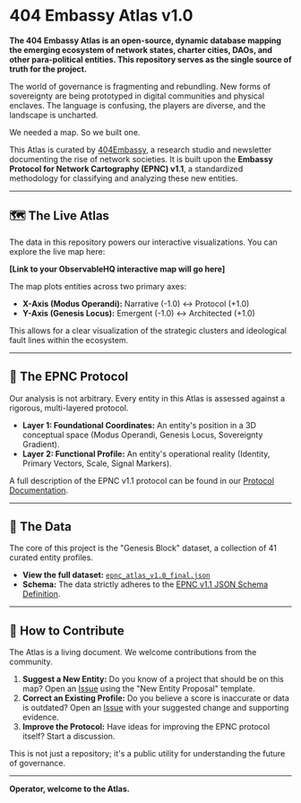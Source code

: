 # 404 Embassy Atlas v1.0

**The 404 Embassy Atlas is an open-source, dynamic database mapping the emerging ecosystem of network states, charter cities, DAOs, and other para-political entities. This repository serves as the single source of truth for the project.**

The world of governance is fragmenting and rebundling. New forms of sovereignty are being prototyped in digital communities and physical enclaves. The language is confusing, the players are diverse, and the landscape is uncharted.

We needed a map. So we built one.

This Atlas is curated by [404Embassy](httpss://404.embassy.gov), a research studio and newsletter documenting the rise of network societies. It is built upon the **Embassy Protocol for Network Cartography (EPNC) v1.1**, a standardized methodology for classifying and analyzing these new entities.

---

## 🗺️ The Live Atlas

The data in this repository powers our interactive visualizations. You can explore the live map here:

**[Link to your ObservableHQ interactive map will go here]** 
<!-- Ты добавишь эту ссылку позже, после Шага 2 -->

The map plots entities across two primary axes:
*   **X-Axis (Modus Operandi):** Narrative (-1.0) ↔ Protocol (+1.0)
*   **Y-Axis (Genesis Locus):** Emergent (-1.0) ↔ Architected (+1.0)

This allows for a clear visualization of the strategic clusters and ideological fault lines within the ecosystem.

---

## 🧬 The EPNC Protocol

Our analysis is not arbitrary. Every entity in this Atlas is assessed against a rigorous, multi-layered protocol.

*   **Layer 1: Foundational Coordinates:** An entity's position in a 3D conceptual space (Modus Operandi, Genesis Locus, Sovereignty Gradient).
*   **Layer 2: Functional Profile:** An entity's operational reality (Identity, Primary Vectors, Scale, Signal Markers).

A full description of the EPNC v1.1 protocol can be found in our [Protocol Documentation](https://link-to-your-substack-post-explaining-the-protocol.com).
<!-- Ты добавишь эту ссылку, когда напишешь пост -->

---

## 📂 The Data

The core of this project is the "Genesis Block" dataset, a collection of 41 curated entity profiles.

*   **View the full dataset:** [`epnc_atlas_v1.0_final.json`](./epnc_atlas_v1.0_final.json)
*   **Schema:** The data strictly adheres to the [EPNC v1.1 JSON Schema Definition](./EPNC_v1.1_SCHEMA.json). 
<!-- Рекомендуется создать и этот файл, чтобы сделать репозиторий полным -->

---

## 🤝 How to Contribute

The Atlas is a living document. We welcome contributions from the community.

1.  **Suggest a New Entity:** Do you know of a project that should be on this map? Open an [Issue](https://github.com/raysvitla/404-embassy-atlas/issues) using the "New Entity Proposal" template.
2.  **Correct an Existing Profile:** Do you believe a score is inaccurate or data is outdated? Open an [Issue](https://github.com/raysvitla/404-embassy-atlas/issues) with your suggested change and supporting evidence.
3.  **Improve the Protocol:** Have ideas for improving the EPNC protocol itself? Start a discussion.

This is not just a repository; it's a public utility for understanding the future of governance.

---

**Operator, welcome to the Atlas.**
